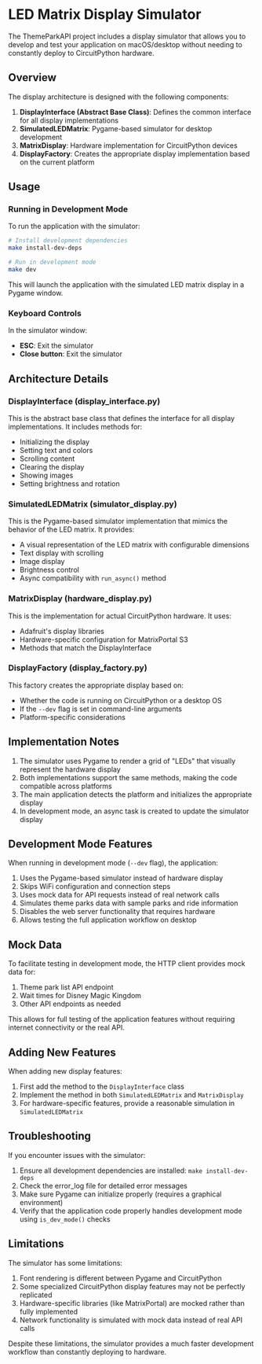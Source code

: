 # LED Matrix Display Simulator

The ThemeParkAPI project includes a display simulator that allows you to develop and test your application on macOS/desktop without needing to constantly deploy to CircuitPython hardware.

## Overview

The display architecture is designed with the following components:

1. **DisplayInterface (Abstract Base Class)**: Defines the common interface for all display implementations
2. **SimulatedLEDMatrix**: Pygame-based simulator for desktop development
3. **MatrixDisplay**: Hardware implementation for CircuitPython devices
4. **DisplayFactory**: Creates the appropriate display implementation based on the current platform

## Usage

### Running in Development Mode

To run the application with the simulator:

```bash
# Install development dependencies
make install-dev-deps

# Run in development mode
make dev
```

This will launch the application with the simulated LED matrix display in a Pygame window.

### Keyboard Controls

In the simulator window:
- **ESC**: Exit the simulator
- **Close button**: Exit the simulator

## Architecture Details

### DisplayInterface (display_interface.py)

This is the abstract base class that defines the interface for all display implementations. It includes methods for:

- Initializing the display
- Setting text and colors
- Scrolling content
- Clearing the display
- Showing images
- Setting brightness and rotation

### SimulatedLEDMatrix (simulator_display.py)

This is the Pygame-based simulator implementation that mimics the behavior of the LED matrix. It provides:

- A visual representation of the LED matrix with configurable dimensions
- Text display with scrolling
- Image display
- Brightness control
- Async compatibility with `run_async()` method

### MatrixDisplay (hardware_display.py)

This is the implementation for actual CircuitPython hardware. It uses:

- Adafruit's display libraries
- Hardware-specific configuration for MatrixPortal S3
- Methods that match the DisplayInterface

### DisplayFactory (display_factory.py)

This factory creates the appropriate display based on:

- Whether the code is running on CircuitPython or a desktop OS
- If the `--dev` flag is set in command-line arguments
- Platform-specific considerations

## Implementation Notes

1. The simulator uses Pygame to render a grid of "LEDs" that visually represent the hardware display
2. Both implementations support the same methods, making the code compatible across platforms
3. The main application detects the platform and initializes the appropriate display
4. In development mode, an async task is created to update the simulator display

## Development Mode Features

When running in development mode (`--dev` flag), the application:

1. Uses the Pygame-based simulator instead of hardware display
2. Skips WiFi configuration and connection steps
3. Uses mock data for API requests instead of real network calls
4. Simulates theme parks data with sample parks and ride information
5. Disables the web server functionality that requires hardware
6. Allows testing the full application workflow on desktop

## Mock Data

To facilitate testing in development mode, the HTTP client provides mock data for:

1. Theme park list API endpoint
2. Wait times for Disney Magic Kingdom
3. Other API endpoints as needed

This allows for full testing of the application features without requiring internet connectivity or the real API.

## Adding New Features

When adding new display features:

1. First add the method to the `DisplayInterface` class
2. Implement the method in both `SimulatedLEDMatrix` and `MatrixDisplay`
3. For hardware-specific features, provide a reasonable simulation in `SimulatedLEDMatrix`

## Troubleshooting

If you encounter issues with the simulator:

1. Ensure all development dependencies are installed: `make install-dev-deps`
2. Check the error_log file for detailed error messages
3. Make sure Pygame can initialize properly (requires a graphical environment)
4. Verify that the application code properly handles development mode using `is_dev_mode()` checks

## Limitations

The simulator has some limitations:

1. Font rendering is different between Pygame and CircuitPython
2. Some specialized CircuitPython display features may not be perfectly replicated
3. Hardware-specific libraries (like MatrixPortal) are mocked rather than fully implemented
4. Network functionality is simulated with mock data instead of real API calls

Despite these limitations, the simulator provides a much faster development workflow than constantly deploying to hardware.